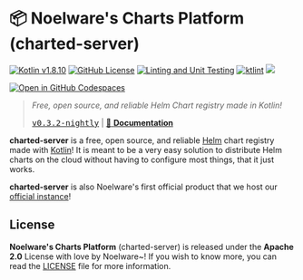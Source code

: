 # 📦 Noelware's Charts Platform (charted-server)

[![Kotlin v1.8.10](https://img.shields.io/badge/kotlin-1.8.10-blue.svg?logo=kotlin)](https://kotlinlang.org)
[![GitHub License](https://img.shields.io/badge/license-Apache%20License%202.0-blue.svg?style=flat)](http://www.apache.org/licenses/LICENSE-2.0)
[![Linting and Unit Testing](https://github.com/charted-dev/charted/actions/workflows/Linting.yaml/badge.svg?branch=main)](https://github.com/charted-dev/charted/actions/workflows/Linting.yaml)
[![ktlint](https://img.shields.io/badge/code%20style-%E2%9D%A4-FF4081.svg)](https://ktlint.github.io/)
![](https://img.shields.io/github/languages/code-size/charted-dev/charted)

[![Open in GitHub Codespaces](https://github.com/codespaces/badge.svg)](https://github.com/codespaces/new?hide_repo_select=true&ref=main&repo=469212491&machine=standardLinux32gb&devcontainer_path=.devcontainer%2Fdevcontainer.json&location=WestUs2)

> _Free, open source, and reliable Helm Chart registry made in Kotlin!_
>
> [<kbd>v0.3.2-nightly</kbd>](https://github.com/charted-dev/charted/releases/0.3.2-nightly) | [:scroll: **Documentation**](#)

**charted-server** is a free, open source, and reliable [Helm](https://helm.sh) chart registry made with [Kotlin](https://kotlinlang.org)! It
is meant to be a very easy solution to distribute Helm charts on the cloud without having to configure most things, that it just works.

**charted-server** is also Noelware's first official product that we host our [official instance](https://charts.noelware.org)!

## License

**Noelware's Charts Platform** (charted-server) is released under the **Apache 2.0** License with love by Noelware~!
If you wish to know more, you can read the [LICENSE](./LICENSE) file for more information.
